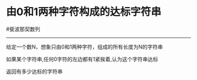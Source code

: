 # 由0和1两种字符构成的达标字符串

#斐波那契数列 

---

给定一个数N，想象只由0和1两种字符，组成的所有长度为N的字符串

如果某个字符串,任何0字符的左边都有1紧挨着,认为这个字符串达标

返回有多少达标的字符串
